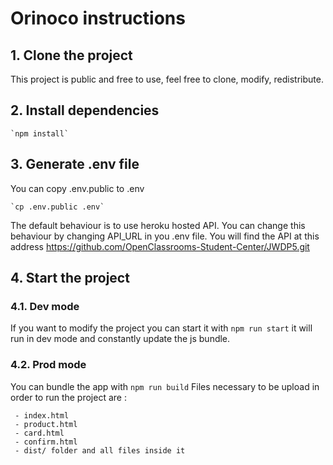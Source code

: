 # Orinoco instructions

## 1. **Clone the project**

This project is public and free to use, feel free to clone, modify, redistribute.

## 2. **Install dependencies**

    `npm install`

## 3. **Generate .env file**

You can copy .env.public to .env

    `cp .env.public .env`

The default behaviour is to use heroku hosted API. You can change this behaviour by changing API_URL in you .env file.
You will find the API at this address https://github.com/OpenClassrooms-Student-Center/JWDP5.git

## 4. **Start the project**

### 4.1. **Dev mode**

If you want to modify the project you can start it with `npm run start` it will run in dev mode and constantly update the js bundle.

### 4.2. **Prod mode**

You can bundle the app with `npm run build`
Files necessary to be upload in order to run the project are :

     - index.html
     - product.html
     - card.html
     - confirm.html
     - dist/ folder and all files inside it
